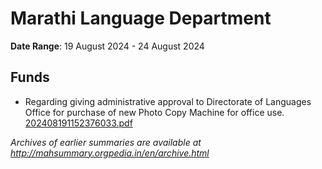 # Marathi Language Department

**Date Range**: 19 August 2024 - 24 August 2024


## Funds
- Regarding giving administrative approval to Directorate of Languages Office for purchase of new Photo Copy Machine for office use.\
  [202408191152376033.pdf](https://gr.maharashtra.gov.in/Site/Upload/Government%20Resolutions/English/202408191152376033.pdf)


*Archives of earlier summaries are available at http://mahsummary.orgpedia.in/en/archive.html*